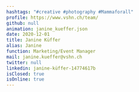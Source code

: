 ```yaml
---
hashtags: "#creative #photography #Mammaforall"
profile: https://www.vshn.ch/team/
github: null
animation: janine_kueffer.json
date: 2020-12-01
title: Janine Küffer
alias: Janine
function: Marketing/Event Manager
mail: janine.kueffer@vshn.ch
twitter: null
linkedin: janine-küffer-14774617b
isClosed: true
isOnline: true
---
```

